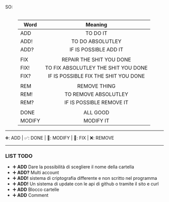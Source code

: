 <dl>

<dt>SO:</dt>
<br>
<dd>

| **Word**      | **Meaning**                        |
| ------------- |:----------------------------------:|
| ADD           | TO DO IT                           |
| ADD!          | TO DO ABSOLUTLEY                   |
| ADD?          | IF IS POSSIBLE ADD IT              |
|               |                                    |
|FIX            |REPAIR THE SHIT YOU DONE            |
|FIX!           |TO FIX ABSOLUTLEY THE SHIT YOU DONE |
|FIX?           |IF IS POSSIBLE FIX THE SHIT YOU DONE|
|               |                                    |
|REM            |REMOVE THING                        |
|REM!           |TO REMOVE ABSOLUTLEY                |
|REM?           |IF IS POSSIBLE REMOVE IT            |
|               |                                    |
|DONE           |ALL GOOD                            |
|MODIFY         |MODIFY IT                           |
</dd>
</dl>

___
➕: ADD | ✅: DONE | 🔧: MODIFY | 🔨: FIX | ❌: REMOVE
___

### LIST TODO

+ ➕ **ADD** Dare la possibilità di scegliere il nome della cartella
+ ➕ **ADD?** Multi account
+ ➕ **ADD!** sistema di criptografia differente e non scritto nel programma 
+ ➕ **ADD!** Un sistema di update con le api di github o tramite il sito e curl
+ ➕ **ADD** Blocco cartelle
+ ➕ **ADD** Comment
  


